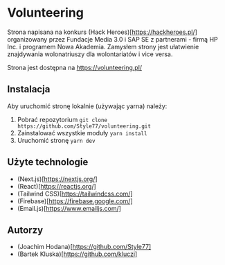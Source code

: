 # Volunteering
Strona napisana na konkurs (Hack Heroes)[https://hackheroes.pl/] organizowany przez Fundacje Media 3.0 i SAP SE z partnerami - firmą HP Inc. i programem Nowa Akademia.
Zamysłem strony jest ułatwienie znajdywania wolonatriuszy dla wolontariatów i vice versa.

Strona jest dostępna na https://volunteering.pl/

## Instalacja
Aby uruchomić stronę lokalnie (używając yarna) należy:
1. Pobrać repozytorium `git clone https://github.com/Style77/volunteering.git`
2. Zainstalować wszystkie moduły `yarn install`
3. Uruchomić stronę `yarn dev`

## Użyte technologie
- (Next.js)[https://nextjs.org/]
- (React)[https://reactjs.org/]
- (Tailwind CSS)[https://tailwindcss.com/]
- (Firebase)[https://firebase.google.com/]
- (Email.js)[https://www.emailjs.com/]

## Autorzy
- (Joachim Hodana)[https://github.com/Style77]
- (Bartek Kluska)[https://github.com/kluczi]